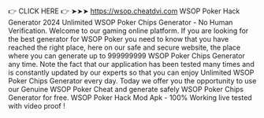 👉 CLICK HERE 👉 ➤➤➤ https://wsop.cheatdvi.com
WSOP Poker Hack Generator 2024 Unlimited WSOP Poker Chips Generator - No Human Verification. Welcome to our gaming online platform. If you are looking for the best generator for WSOP Poker you need to know that you have reached the right place, here on our safe and secure website, the place where you can generate up to 999999999 WSOP Poker Chips Generator any time. Note the fact that our application has been tested many times and is constantly updated by our experts so that you can enjoy Unlimited WSOP Poker Chips Generator every day. Today we offer you the opportunity to use our Genuine WSOP Poker Cheat and generate safely WSOP Poker Chips Generator for free. WSOP Poker Hack Mod Apk - 100% Working live tested with video proof !
